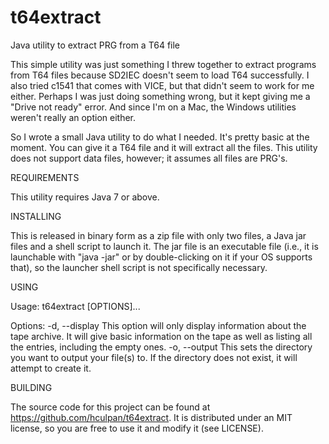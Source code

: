 t64extract
==========

Java utility to extract PRG from a T64 file

This simple utility was just something I threw together to extract programs from T64 files because SD2IEC doesn't seem to load T64 successfully.  I also tried c1541 that comes with VICE, but that didn't seem to work for me either.  Perhaps I was just doing something wrong, but it kept giving me a "Drive not ready" error.  And since I'm on a Mac, the Windows utilities weren't really an option either.

So I wrote a small Java utility to do what I needed.  It's pretty basic at the moment.  You can give it a T64 file and it will extract all the files.  This utility does not support data files, however; it assumes all files are PRG's.


REQUIREMENTS

This utility requires Java 7 or above.


INSTALLING

This is released in binary form as a zip file with only two files, a Java jar files and a shell script to launch it.  The jar file is an executable file (i.e., it is launchable with "java -jar" or by double-clicking on it if your OS supports that), so the launcher shell script is not specifically necessary.


USING

Usage: t64extract [OPTIONS]... <T64 filename>

Options:
  -d, --display    This option will only display information about the
                   tape archive.  It will give basic information on
                   the tape as well as listing all the entries, including
                   the empty ones.
  -o, --output     This sets the directory you want to output your file(s)
                   to.  If the directory does not exist, it will attempt
                   to create it.


BUILDING

The source code for this project can be found at https://github.com/hculpan/t64extract.  It is distributed under an MIT license, so you are free to use it and modify it (see LICENSE).


